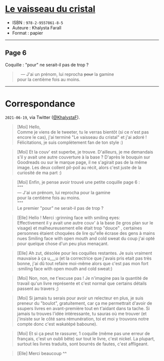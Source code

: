 # [Le vaisseau du cristal](https://www.goodreads.com/book/show/30348105-le-vaisseau-du-cristal)
- ISBN : `978-2-9557861-8-5`
- Auteure : Khalysta Farall
- Format : papier

---

## Page 6

Coquille : "pour" ne serait-il pas de trop ?

> &nbsp;&nbsp; &mdash; J'ai un prénom, lui reprocha ~~pour~~ la gamine<br>
> pour la centième fois au moins.

---

# Correspondance

`2021-06-19`, via Twitter ([@KhalystaF](https://twitter.com/KhalystaF)).

> [Moi] Hello,<br>
> Comme je viens de le tweeter, tu le verras bientôt (si ce n'est pas encore le cas), j'ai terminé "Le vaisseau du cristal" et j'ai adoré ! Félicitations, je suis complètement fan de ton style :)

> [Moi] Et la couv' est superbe, je trouve. D'ailleurs, je me demandais s'il y avait une autre couverture à la base ? D'après le bouquin sur Goodreads ou sur le marque page, il ne s'agirait pas de la même image. Les deux collent pil-poil au récit, alors c'est juste de la curiosité de ma part :)

> [Moi] Enfin, je pense avoir trouvé une petite coquille page 6 :<br>
> """<br>
>  — J'ai un prénom, lui reprocha pour la gamine<br>
> pour la centième fois au moins.<br>
> """<br>
> Le premier "pour" ne serait-il pas de trop ?

> [Elle] Hello ! Merci :grinning face with smiling eyes:<br>
> Effectivement il y avait une autre couv' à la base (le gros plan sur le visage) et malheureusement elle était trop "douce" , certaines personnes étaient choquées de lire qu"elle écrase des gens à mains nues Smiling face with open mouth and cold sweat du coup j'ai opté pour quelque chose d'un peu plus menaçant.

> [Elle] Ah zut, désolée pour les coquilles restantes. Je suis vraiment mauvaise à ça u\_\_\_u (et la correctrice que j'avais pris etait pas très bonne, j'ai dû tout refaire moi-même alors que c'est pas mon fort :smiling face with open mouth and cold sweat:)

> [Moi] Non, non, ne t'excuse pas ! Je n'imagine pas la quantité de travail qu'un livre représente et c'est normal que certains détails passent au travers ;)

> [Moi] Si jamais tu serais pour avoir un relecteur en plus, je suis preneur du "boulot", gratuitement, car ça me permettrait d'avoir de ssupers livres en avant-première tout en t'aidant dans ta tache. Si jamais tu trouves l'idée intéressante, tu sauras où me trouver (et j'insiste sur le côté sans rémunération, toi et moi y trouvons notre compte donc c'est wakatépé baboune).

> [Moi] Et si ça peut te rassurer, 1 coquille (même pas une erreur de français, c'est un oubli bête) sur tout le livre, c'est nickel. La plupart, surtout les livres traduits, sont bourrés de fautes, c'est affligeant.

> [Elle] Merci beaucoup ^^